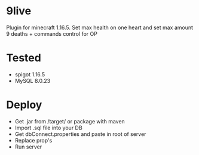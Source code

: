 # 9live
Plugin for minecraft 1.16.5. Set max health on one heart and set max amount 9 deaths + commands control for OP

# Tested
- spigot 1.16.5
- MySQL 8.0.23

# Deploy
- Get .jar from /target/ or package with maven
- Import .sql file into your DB
- Get dbConnect.properties and paste in root of server
- Replace prop's
- Run server

